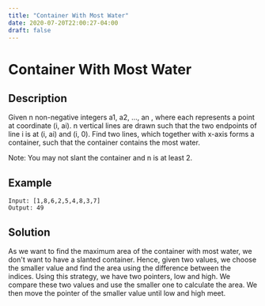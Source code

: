 ```yaml
---
title: "Container With Most Water"
date: 2020-07-20T22:00:27-04:00
draft: false
---
```


# Container With Most Water 

## Description
Given n non-negative integers a1, a2, ..., an , where each represents a point at coordinate (i, ai). n vertical lines are drawn such that the two endpoints of line i is at (i, ai) and (i, 0). Find two lines, which together with x-axis forms a container, such that the container contains the most water.

Note: You may not slant the container and n is at least 2.

## Example
```
Input: [1,8,6,2,5,4,8,3,7]
Output: 49
```

## Solution
As we want to find the maximum area of the container with most water, we don't want to have a slanted container. 
Hence, given two values, we choose the smaller value and find the area using the difference between the indices. 
Using this strategy, we have two pointers, low and high. We compare these two values and use the smaller one
to calculate the area. We then move the pointer of the smaller value until low and high meet.

